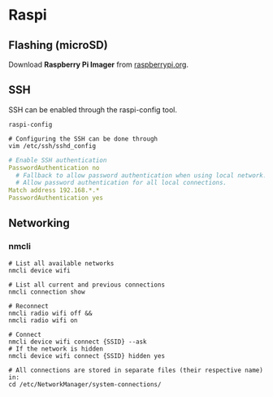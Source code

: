 # Raspi

## Flashing (microSD)

Download **Raspberry Pi Imager** from [raspberrypi.org](https://www.raspberrypi.org/software/).

## SSH

SSH can be enabled through the raspi-config tool.

```shell
raspi-config
```

```shell
# Configuring the SSH can be done through
vim /etc/ssh/sshd_config
```

```yaml
# Enable SSH authentication
PasswordAuthentication no
  # Fallback to allow password authentication when using local network.
  # Allow password authentication for all local connections.
Match address 192.168.*.*
PasswordAuthentication yes
```

## Networking

### nmcli

```shell
# List all available networks
nmcli device wifi
```

```shell
# List all current and previous connections
nmcli connection show
```

```shell
# Reconnect
nmcli radio wifi off &&
nmcli radio wifi on
```

```shell
# Connect
nmcli device wifi connect {SSID} --ask
# If the network is hidden
nmcli device wifi connect {SSID} hidden yes

# All connections are stored in separate files (their respective name) in:
cd /etc/NetworkManager/system-connections/
```
